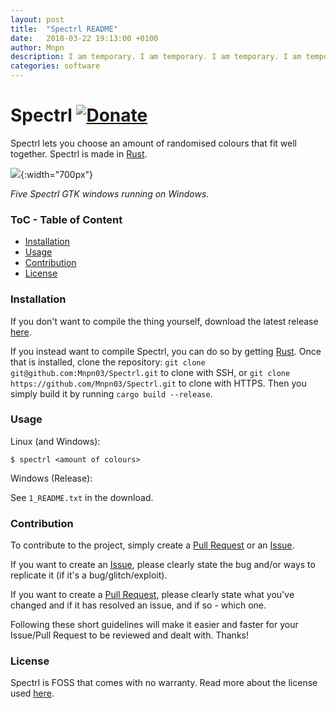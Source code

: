 ```yaml
---
layout: post
title:  "Spectrl README"
date:   2018-03-22 19:13:00 +0100
author: Mnpn
description: I am temporary. I am temporary. I am temporary. I am temporary. I am temporary. I am temporary. I am temporary. I am temporary. I am temporary. I am temporary. I am temporary. I am temporary. I am temporary. I am temporary. I am temporary. I am temporary. I am temporary. I am temporary. I am temporary. I am temporary. 
categories: software
---
```

# Spectrl [![Donate](https://img.shields.io/badge/Donate-PayPal-blue.svg?style=flat-square)](https://paypal.me/mnpn03/)

Spectrl lets you choose an amount of randomised colours that fit well together. Spectrl is made in [Rust](https://www.rust-lang.org/).

![](https://i.imgur.com/s4XUfow.png){:width="700px"}


*Five Spectrl GTK windows running on Windows.*

### ToC - Table of Content
- [Installation](#installation)
- [Usage](#usage)
- [Contribution](#contribution)
- [License](#license)

### Installation
If you don't want to compile the thing yourself, download the latest release [here](https://github.com/Mnpn03/Spectrl/releases).

If you instead want to compile Spectrl, you can do so by getting [Rust](https://www.rust-lang.org/).
Once that is installed, clone the repository:
`git clone git@github.com:Mnpn03/Spectrl.git` to clone with SSH, or
`git clone https://github.com/Mnpn03/Spectrl.git` to clone with HTTPS.
Then you simply build it by running `cargo build --release`.

### Usage
Linux (and Windows):
```
$ spectrl <amount of colours>
```
Windows (Release):

See `1_README.txt` in the download.

### Contribution
To contribute to the project, simply create a [Pull Request](https://github.com/Mnpn03/Spectrl/pulls) or an [Issue](https://github.com/Mnpn03/Spectrl/issues).

If you want to create an [Issue](https://github.com/Mnpn03/Spectrl/issues), please clearly state the bug and/or ways to replicate it (if it's a bug/glitch/exploit).

If you want to create a [Pull Request](https://github.com/Mnpn03/Spectrl/pulls), please clearly state what you've changed and if it has resolved an issue, and if so - which one.

Following these short guidelines will make it easier and faster for your Issue/Pull Request to be reviewed and dealt with.
Thanks!

### License
Spectrl is FOSS that comes with no warranty. Read more about the license used [here](https://github.com/Mnpn03/Spectrl/blob/master/LICENSE).

